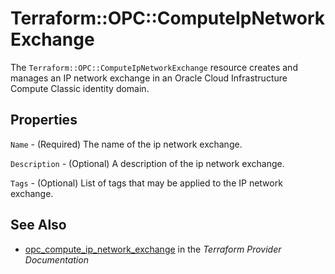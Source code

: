 # Terraform::OPC::ComputeIpNetworkExchange

The `Terraform::OPC::ComputeIpNetworkExchange` resource creates and manages an IP network exchange in an Oracle Cloud Infrastructure Compute Classic identity domain.

## Properties

`Name` - (Required) The name of the ip network exchange.

`Description` - (Optional) A description of the ip network exchange.

`Tags` - (Optional) List of tags that may be applied to the IP network exchange.


## See Also

* [opc_compute_ip_network_exchange](https://www.terraform.io/docs/providers/opc/r/compute_ip_network_exchange.html) in the _Terraform Provider Documentation_